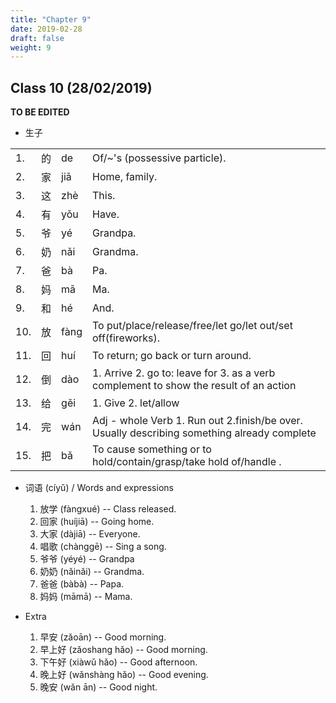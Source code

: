 ```yaml
---
title: "Chapter 9"
date: 2019-02-28
draft: false
weight: 9
---
```


## Class 10 (28/02/2019)

**TO BE EDITED**

- 生子

|     |      |            |                |
|-----|------|------------|----------------|
| 1.  | 的   | de     | Of/~'s (possessive particle). |
| 2.  | 家   | jiā    | Home, family. |
| 3.  | 这   | zhè    | This. |
| 4.  | 有   | yǒu    | Have. |
| 5.  | 爷   | yé     | Grandpa. |
| 6.  | 奶   | nǎi    | Grandma. |
| 7.  | 爸   | bà     | Pa. |
| 8.  | 妈   | mā     | Ma. |
| 9.  | 和   | hé     | And. |
| 10. | 放   | fàng   | To put/place/release/free/let go/let out/set off(fireworks). |
| 11. | 回   | huí    | To return; go back or turn around. |
| 12. | 倒   | dào    | 1. Arrive 2. go to: leave for 3. as a verb complement to show the result of an action |
| 13. | 给   | gěi    | 1. Give 2. let/allow  |
| 14. | 完   | wán    | Adj - whole Verb 1. Run out 2.finish/be over. Usually describing something already complete |
| 15. | 把   | bǎ     | To cause something or to hold/contain/grasp/take hold of/handle . |


- 词语 (cíyǔ) / Words and expressions

	1. 放学 (fàngxué) -- Class released.
	2. 回家 (huíjiā) -- Going home.
	3. 大家 (dàjiā) -- Everyone.
	4. 唱歌 (chànggē) -- Sing a song.
	5. 爷爷 (yéyé) -- Grandpa
	5. 奶奶 (nǎinǎi) -- Grandma.
	6. 爸爸 (bàbà) -- Papa.
	7. 妈妈 (māmā) -- Mama.

- Extra
 
    1. 早安 (zǎoān) -- Good morning.
    2. 早上好 (zǎoshang hǎo) -- Good morning.
    3. 下午好 (xiàwǔ hǎo) -- Good afternoon.
    4. 晚上好 (wǎnshàng hǎo) -- Good evening.
    5. 晚安 (wǎn ān) -- Good night.







